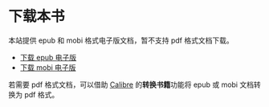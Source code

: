 # 下载本书

本站提供 epub 和 mobi 格式电子版文档，暂不支持 pdf 格式文档下载。

- [下载 epub 电子版](https://raw.githubusercontent.com/smpower/supermemo/_book_file/supermemo.epub)
- [下载 mobi 电子版](https://raw.githubusercontent.com/smpower/supermemo/_book_file/supermemo.mobi)

若需要 pdf 格式文档，可以借助 [Calibre](https://calibre-ebook.com/) 的**转换书籍**功能将 epub 或 mobi 文档转换为 pdf 格式。